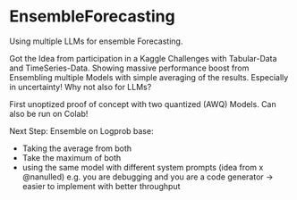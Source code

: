 # EnsembleForecasting
Using multiple LLMs for ensemble Forecasting. 

Got the Idea from participation in a Kaggle Challenges with Tabular-Data and TimeSeries-Data. Showing massive performance boost from Ensembling multiple Models with simple averaging of the results. Especially in uncertainty! Why not also for LLMs? 

First unoptized proof of concept with two quantized (AWQ) Models. Can also be run on Colab!

Next Step: Ensemble on Logprob base: 
- Taking the average from both
- Take the maximum of both
- using the same model with different system prompts (idea from x @nanulled) e.g. you are debugging and you are a code generator -> easier to implement with better throughput 
